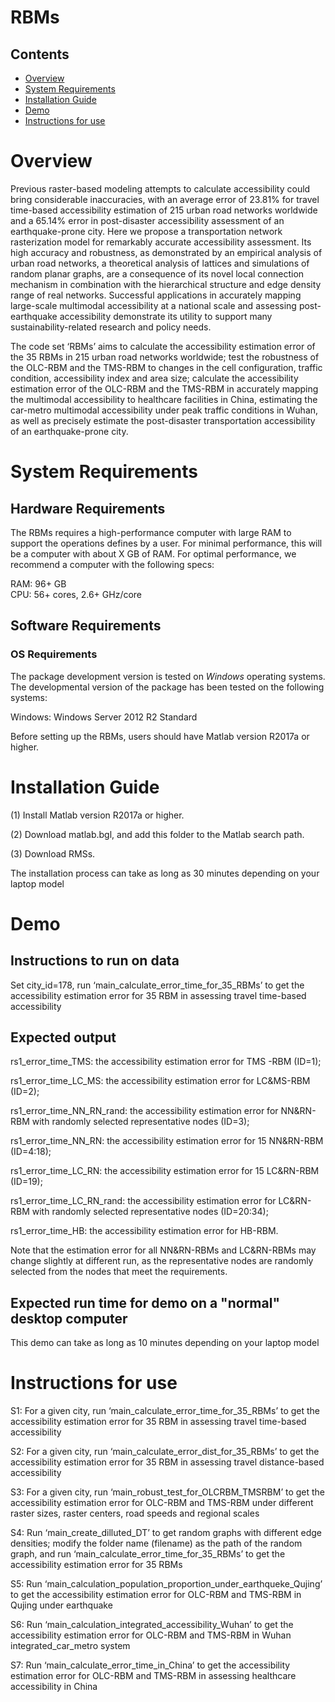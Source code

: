 # RBMs




## Contents

- [Overview](#overview)
- [System Requirements](#system-requirements)
- [Installation Guide](#installation-guide)
- [Demo](#demo)
- [Instructions for use](#instructions-for-use)


# Overview

Previous raster-based modeling attempts to calculate accessibility could bring considerable inaccuracies, with an average error of 23.81% for travel time-based accessibility estimation of 215 urban road networks worldwide and a 65.14% error in post-disaster accessibility assessment of an earthquake-prone city. Here we propose a transportation network rasterization model for remarkably accurate accessibility assessment. Its high accuracy and robustness, as demonstrated by an empirical analysis of urban road networks, a theoretical analysis of lattices and simulations of random planar graphs, are a consequence of its novel local connection mechanism in combination with the hierarchical structure and edge density range of real networks. Successful applications in accurately mapping large-scale multimodal accessibility at a national scale and assessing post-earthquake accessibility demonstrate its utility to support many sustainability-related research and policy needs.

The code set ‘RBMs’ aims to calculate the accessibility estimation error of the 35 RBMs in 215 urban road networks worldwide; test the robustness of the OLC-RBM and the TMS-RBM to changes in the cell configuration, traffic condition, accessibility index and area size; calculate the accessibility estimation error of the OLC-RBM and the TMS-RBM in accurately mapping the multimodal accessibility to healthcare facilities in China, estimating the car-metro multimodal accessibility under peak traffic conditions in Wuhan, as well as precisely estimate the post-disaster transportation accessibility of an earthquake-prone city.



# System Requirements

## Hardware Requirements

The RBMs requires a high-performance computer with large RAM to support the operations defines by a user. For minimal performance, this will be a computer with about X GB of RAM. For optimal performance, we recommend a computer with the following specs:

RAM: 96+ GB  
CPU: 56+ cores, 2.6+ GHz/core

## Software Requirements

### OS Requirements

The package development version is tested on *Windows* operating systems. The developmental version of the package has been tested on the following systems:

Windows: Windows Server 2012 R2 Standard 

Before setting up the RBMs, users should have Matlab version R2017a or higher.


# Installation Guide

(1)	Install Matlab version R2017a or higher.

(2)	Download matlab.bgl, and add this folder to the Matlab search path.

(3)	Download RMSs.

The installation process can take as long as 30 minutes depending on your laptop model


# Demo

## Instructions to run on data

Set city_id=178, run ‘main_calculate_error_time_for_35_RBMs’ to get the accessibility estimation error for 35 RBM in assessing travel time-based accessibility
 

## Expected output

rs1_error_time_TMS: the accessibility estimation error for TMS -RBM (ID=1);

rs1_error_time_LC_MS: the accessibility estimation error for LC&MS-RBM (ID=2);

rs1_error_time_NN_RN_rand: the accessibility estimation error for NN&RN-RBM with randomly selected representative nodes (ID=3);

rs1_error_time_NN_RN: the accessibility estimation error for 15 NN&RN-RBM (ID=4:18);

rs1_error_time_LC_RN: the accessibility estimation error for 15 LC&RN-RBM (ID=19);

rs1_error_time_LC_RN_rand: the accessibility estimation error for LC&RN-RBM with randomly selected representative nodes (ID=20:34);

rs1_error_time_HB: the accessibility estimation error for HB-RBM.


Note that the estimation error for all NN&RN-RBMs and LC&RN-RBMs may change slightly at different run, as the representative nodes are randomly selected from the nodes that meet the requirements.


## Expected run time for demo on a "normal" desktop computer
This demo can take as long as 10 minutes depending on your laptop model


# Instructions for use

S1: For a given city, run ‘main_calculate_error_time_for_35_RBMs’ to get the accessibility estimation error for 35 RBM in assessing travel time-based accessibility

S2: For a given city, run ‘main_calculate_error_dist_for_35_RBMs’ to get the accessibility estimation error for 35 RBM in assessing travel distance-based accessibility 

S3: For a given city, run ‘main_robust_test_for_OLCRBM_TMSRBM’ to get the accessibility estimation error for OLC-RBM and TMS-RBM under different raster sizes, raster centers, road speeds and regional scales

S4: Run ‘main_create_dilluted_DT’ to get random graphs with different edge densities; modify the folder name (filename) as the path of the random graph, and run ‘main_calculate_error_time_for_35_RBMs’ to get the accessibility estimation error for 35 RBMs

S5: Run ‘main_calculation_population_proportion_under_earthqueke_Qujing’ to get the accessibility estimation error for OLC-RBM and TMS-RBM in Qujing under earthquake

S6: Run ‘main_calculation_integrated_accessibility_Wuhan’ to get the accessibility estimation error for OLC-RBM and TMS-RBM in Wuhan integrated_car_metro system

S7: Run ‘main_calculate_error_time_in_China’ to get the accessibility estimation error for OLC-RBM and TMS-RBM in assessing healthcare accessibility in China



